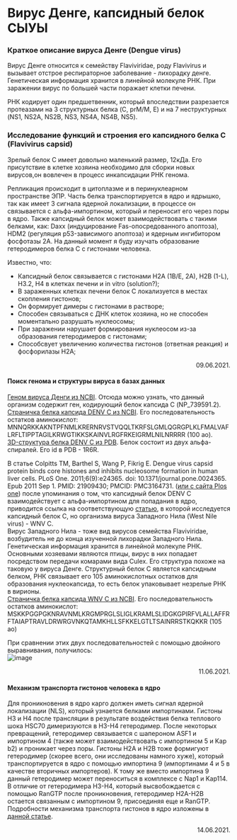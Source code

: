 # Вирус Денге, капсидный белок СЫУЫ
### Краткое описание вируса Денге (Dengue virus)
<p> Вирус Денге относится к семейству Flaviviridae, роду Flavivirus и вызывает отстрое респираторное заболевание - лихорадку денге. Генетическая информация хранится в линейной молекуле РНК. При заражении вирус по большей части поражает клетки печени. </p>
<p>РНК кодирует один предшетвенник, который впоследствии разрезается протеазами на 3 структурных белка (C, prM/M, E) и на 7 неструктурных (NS1, NS2A, NS2B, NS3, NS4A, NS4B, NS5).</p>

### Исследование функций и строения его капсидного белка С (Flavivirus capsid)
<p> Зрелый белок С имеет довольно маленький размер, 12кДа. Его присутствие в клетке хозяина необходимо для сборки новых вирусов,он вовлечен в процесс инкапсидации РНК генома. </p>
<p> Репликация происходит в цитоплазме и в перинуклеарном пространстве ЭПР. Часть белка транспортируется в ядро и ядрышко, так как имеет 3 сигнала ядерной локализации, в процессе он связывается с альфа-импортином, который и переносит его через поры в ядро. Также капсидный белок может взаимодействовать с такими белками, как: Daxx (индуцирование Fas-опосредованного апоптоза), HDM2 (регуляция p53-зависимого апоптоза) и ядерным ингибитором фосфотазы 2А. На данный момент я буду изучать образование гетеродимеров белка С с гистонами человека. </p>
<p> Известно, что: </p>
  <ul>
    <li> Капсидный белок связывается с гистонами Н2А (1В/Е, 2А), Н2В (1-L), Н3.2, Н4 в клетках печени и in vitro (solution?); </li>
    <li> В зараженных клетках печени белок С локализуется в местах скопления гистонов; </li>
    <li> Он формирует димеры с гистонами в растворе;</li>
    <li> Способен связываться с ДНК клеток хозяина, но не способен моментально разрушать нуклеосомы;</li>
    <li> При заражении нарушает формирования нуклеосом из-за образования гетеродимеров с гистонами;</li>
    <li> Способсвует увеличению количества гистонов (ответная реакция) и фосфорилазы Н2А;  </li>
  </ul>
<p align="right"> 09.06.2021. </p>

#### Поиск генома и структуры вируса в базах данных
[Геном вируса Денги из NCBI](https://www.ncbi.nlm.nih.gov/nuccore/158976983). Отсюда можно узнать, что данный организм содержит ген, кодирующий белок капсида С (NP_739591.2).<br>
[Страничка белка капсида DENV С из NCBI](https://www.ncbi.nlm.nih.gov/protein/159024809). Его последовательность остатков аминокислот: MNNQRKKAKNTPFNMLKRERNRVSTVQQLTKRFSLGMLQGRGPLKLFMALVAFLRFLTIPPTAGILKRWGTIKKSKAINVLRGFRKEIGRMLNILNRRRR (100 ао). <br>
[3D-структура белка DENV C из PDB](https://www.rcsb.org/structure/1R6R). Белок состоит из двух альфа-спиралей. Его id в PDB - 1R6R. <br>

В статье Colpitts TM, Barthel S, Wang P, Fikrig E. Dengue virus capsid protein binds core histones and inhibits nucleosome formation in human liver cells. PLoS One. 2011;6(9):e24365. doi: 10.1371/journal.pone.0024365. Epub 2011 Sep 1. PMID: 21909430; PMCID: PMC3164731. ([или с сайта Plos one](https://journals.plos.org/plosone/article?id=10.1371/journal.pone.0024365)) после упоминания о том, что капсидный белок DENV С взаимодействует с альфа-импортином для попадания в ядро, приводится ссылка на соответствующую [статью](https://www.sciencedirect.com/science/article/abs/pii/S0006291X09016659), в которой исследуется капсидный белок С, но организма вируса Западного Нила (West Nile virus) - WNV C. <br>
Вирус Западного Нила - тоже вид вирусов семейства Flaviviridae, возбудитель не до конца изученной лихорадки Западного Нила. Генетическая информация хранится в линейной молекуле РНК. Основными хозяевами являются птицы, вирус в них попадает посредством передачи комарами вида Culex. Его структура похоже на таковую у вируса Денге. Структурный белок С является капсидным белком, РНК связывает его 105 аминокислотных остатков для образования нуклеокапсида, то есть белок упаковывает незрелые РНК в вирионы. <br>
[Страничка белка капсида WNV С из NCBI](https://www.ncbi.nlm.nih.gov/protein/27735298). Его последовательность остатков аминокислот: MSKKPGGPGKNRAVNMLKRGMPRGLSLIGLKRAMLSLIDGKGPIRFVLALLAFFRFTAIAPTRAVLDRWRGVNKQTAMKHLLSFKKELGTLTSAINRRSTKQKKR (105 ао) <br>

При сравнении этих двух последовательностей с помощью двойного выравнивания, получилось: <br>
![image](https://user-images.githubusercontent.com/82018764/122210581-78b9b580-ceae-11eb-8bd1-937b2af0c12f.png) <br>
<p align="right"> 11.06.2021. </p>

#### Механизм транспорта гистонов человека в ядро
Для проникновения в ядро карго должен иметь сигнал ядерной локализации (NLS), который узнается белками импортинами. Гистоны Н3 и Н4 после трансляции в результате воздействия белка теплового шока HSC70 димеризуются в Н3-Н4 гетеродимер. После некоторых превращений, гетеродимер связывается с шапероном ASF1 и импортином 4 (также может взаимодействовать с импортином 5 и Kap b2) и проникает через поры. Гистоны Н2А и Н2В тоже формигуют гетеродимер (скорее всего, они исследованы намного хуже), который транспортируется в ядро с помощью импортина 9 (импортинами 4 и 5 в качестве вторичных импортеров). К тому же вместо импортина 9 данный гетеродимер может переноситься в комплексе с Nap1 и Kap114. В отличие от гетеродимера Н3-Н4, который высвобождается с помощью RanGTP после проникновения, гетеродимер Н2А-Н2В остается связанным с импортином 9, присоединяя еще и RanGTP. <br>
Подробности механизма транспорта гистонов в ядро изложены в [данной статье](https://www.ncbi.nlm.nih.gov/pmc/articles/PMC7752055/).
<p align="right"> 14.06.2021. </p>

